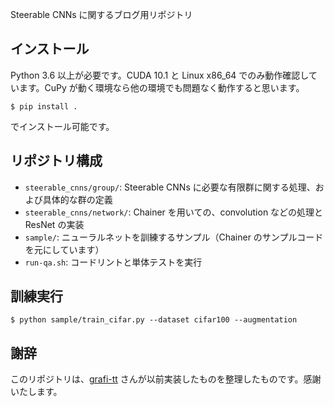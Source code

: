 Steerable CNNs に関するブログ用リポジトリ

## インストール

Python 3.6 以上が必要です。CUDA 10.1 と Linux x86_64 でのみ動作確認しています。CuPy が動く環境なら他の環境でも問題なく動作すると思います。

```shell
$ pip install .
```

でインストール可能です。

## リポジトリ構成

* `steerable_cnns/group/`: Steerable CNNs に必要な有限群に関する処理、および具体的な群の定義
* `steerable_cnns/network/`: Chainer を用いての、convolution などの処理と ResNet の実装
* `sample/`: ニューラルネットを訓練するサンプル（Chainer のサンプルコードを元にしています）
* `run-qa.sh`: コードリントと単体テストを実行

## 訓練実行

```
$ python sample/train_cifar.py --dataset cifar100 --augmentation
```

## 謝辞
このリポジトリは、[grafi-tt](https://github.com/grafi-tt) さんが以前実装したものを整理したものです。感謝いたします。
